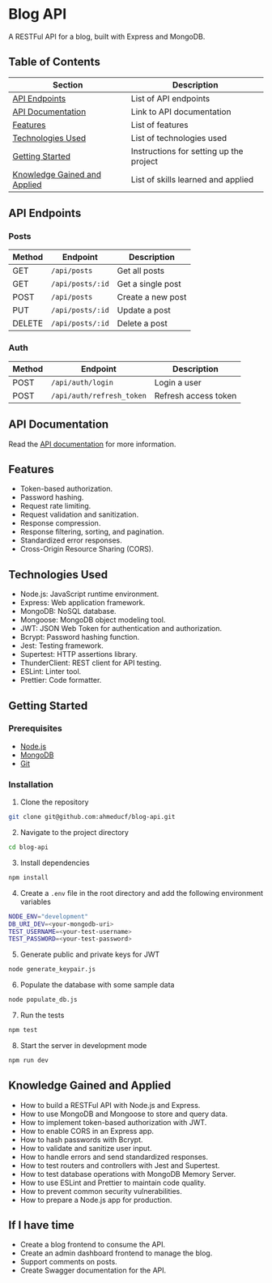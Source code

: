 # Blog API

A RESTFul API for a blog, built with Express and MongoDB.

## Table of Contents

| Section                                 | Description                             |
| --------------------------------------- | --------------------------------------- |
| [API Endpoints](#api-endpoints)         | List of API endpoints                   |
| [API Documentation](#api-documentation) | Link to API documentation               |
| [Features](#features)                   | List of features                        |
| [Technologies Used](#technologies-used) | List of technologies used               |
| [Getting Started](#getting-started)     | Instructions for setting up the project |
| [Knowledge Gained and Applied](#knowledge-gained-and-applied) | List of skills learned and applied |

## API Endpoints

### Posts

| Method | Endpoint         | Description       |
| ------ | ---------------- | ----------------- |
| GET    | `/api/posts`     | Get all posts     |
| GET    | `/api/posts/:id` | Get a single post |
| POST   | `/api/posts`     | Create a new post |
| PUT    | `/api/posts/:id` | Update a post     |
| DELETE | `/api/posts/:id` | Delete a post     |

### Auth

| Method | Endpoint                  | Description          |
| ------ | ------------------------- | -------------------- |
| POST   | `/api/auth/login`         | Login a user         |
| POST   | `/api/auth/refresh_token` | Refresh access token |

## API Documentation

Read the [API documentation](./api_specification/) for more information.

## Features

- Token-based authorization.
- Password hashing.
- Request rate limiting.
- Request validation and sanitization.
- Response compression.
- Response filtering, sorting, and pagination.
- Standardized error responses.
- Cross-Origin Resource Sharing (CORS).

## Technologies Used

- Node.js: JavaScript runtime environment.
- Express: Web application framework.
- MongoDB: NoSQL database.
- Mongoose: MongoDB object modeling tool.
- JWT: JSON Web Token for authentication and authorization.
- Bcrypt: Password hashing function.
- Jest: Testing framework.
- Supertest: HTTP assertions library.
- ThunderClient: REST client for API testing.
- ESLint: Linter tool.
- Prettier: Code formatter.

## Getting Started

### Prerequisites

- [Node.js](https://nodejs.org/en/download/)
- [MongoDB](https://docs.mongodb.com/manual/installation/)
- [Git](https://git-scm.com/downloads)

### Installation

1. Clone the repository

```bash
git clone git@github.com:ahmeducf/blog-api.git
```

2. Navigate to the project directory

```bash
cd blog-api
```

3. Install dependencies

```bash
npm install
```

4. Create a `.env` file in the root directory and add the following environment variables

```bash
NODE_ENV="development"
DB_URI_DEV=<your-mongodb-uri>
TEST_USERNAME=<your-test-username>
TEST_PASSWORD=<your-test-password>
```

5. Generate public and private keys for JWT

```bash
node generate_keypair.js
```

6. Populate the database with some sample data

```bash
node populate_db.js
```

7. Run the tests

```bash
npm test
```

8. Start the server in development mode

```bash
npm run dev
```

## Knowledge Gained and Applied

- How to build a RESTFul API with Node.js and Express.
- How to use MongoDB and Mongoose to store and query data.
- How to implement token-based authorization with JWT.
- How to enable CORS in an Express app.
- How to hash passwords with Bcrypt.
- How to validate and sanitize user input.
- How to handle errors and send standardized responses.
- How to test routers and controllers with Jest and Supertest.
- How to test database operations with MongoDB Memory Server.
- How to use ESLint and Prettier to maintain code quality.
- How to prevent common security vulnerabilities.
- How to prepare a Node.js app for production.

## If I have time

- Create a blog frontend to consume the API.
- Create an admin dashboard frontend to manage the blog.
- Support comments on posts.
- Create Swagger documentation for the API.
